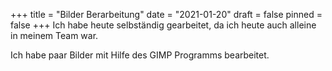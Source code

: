 +++
title = "Bilder Berarbeitung"
date = "2021-01-20"
draft = false
pinned = false
+++
Ich habe heute selbständig gearbeitet, da ich heute auch alleine in meinem Team war.

Ich habe paar Bilder mit Hilfe des GIMP Programms bearbeitet.